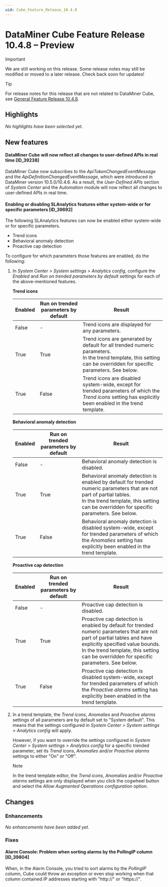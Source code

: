 ```yaml
---
uid: Cube_Feature_Release_10.4.8
---
```


# DataMiner Cube Feature Release 10.4.8 – Preview

> [!IMPORTANT]
> We are still working on this release. Some release notes may still be modified or moved to a later release. Check back soon for updates!

> [!TIP]
> For release notes for this release that are not related to DataMiner Cube, see [General Feature Release 10.4.8](xref:General_Feature_Release_10.4.8).

## Highlights

*No highlights have been selected yet.*

## New features

#### DataMiner Cube will now reflect all changes to user-defined APIs in real time [ID_39238]

<!-- MR 10.3.0 [CU17] / 10.4.0 [CU5] - FR 10.4.8 -->

DataMiner Cube now subscribes to the *ApiTokenChangedEventMessage* and the *ApiDefinitionChangedEventMessage*, which were introduced in DataMiner version 10.5.0/10.4.6. As a result, the *User-Defined APIs* section of *System Center* and the *Automation* module will now reflect all changes to user-defined APIs in real time.

#### Enabling or disabling SLAnalytics features either system-wide or for specific parameters [ID_39692]

<!-- MR 10.3.0 [CU17] / 10.4.0 [CU5] - FR 10.4.8 -->

The following SLAnalytics features can now be enabled either system-wide or for specific parameters.

- Trend icons
- Behavioral anomaly detection
- Proactive cap detection

To configure for which parameters those features are enabled, do the following:

1. In *System Center > System settings > Analytics config*, configure the *Enabled* and *Run on trended parameters by default* settings for each of the above-mentioned features.

   **Trend icons**

   | Enabled | Run on trended parameters by default | Result |
   |---|---|---|
   | False | -     | Trend icons are displayed for any parameters. |
   | True  | True  | Trend icons are generated by default for all trended numeric parameters.<br>In the trend template, this setting can be overridden for specific parameters. See below. |
   | True  | False | Trend icons are disabled system-wide, except for trended parameters of which the *Trend icons* setting has explicitly been enabled in the trend template. |

   **Behavioral anomaly detection**

   | Enabled | Run on trended parameters by default | Result |
   |---|---|---|
   | False | -     | Behavioral anomaly detection is disabled. |
   | True  | True  | Behavioral anomaly detection is enabled by default for trended numeric parameters that are not part of partial tables.<br>In the trend template, this setting can be overridden for specific parameters. See below. |
   | True  | False | Behavioral anomaly detection is disabled system-wide, except for trended parameters of which the *Anomalies* setting has explicitly been enabled in the trend template. |

   **Proactive cap detection**

   | Enabled | Run on trended parameters by default | Result |
   |---|---|---|
   | False | -     | Proactive cap detection is disabled. |
   | True  | True  | Proactive cap detection is enabled by default for trended numeric parameters that are not part of partial tables and have explicitly specified value bounds.<br>In the trend template, this setting can be overridden for specific parameters. See below. |
   | True  | False | Proactive cap detection is disabled system-wide, except for trended parameters of which the *Proactive alarms* setting has explicitly been enabled in the trend template. |

1. In a trend template, the *Trend icons*, *Anomalies* and *Proactive alarms* settings of all parameters are by default set to "System default". This means that the settings configured in *System Center > System settings > Analytics config* will apply.

   However, if you want to override the settings configured in *System Center > System settings > Analytics config* for a specific trended parameter, set its *Trend icons*, *Anomalies* and/or *Proactive alarms* settings to either "On" or "Off".

   > [!NOTE]
   > In the trend template editor, the *Trend icons*, *Anomalies* and/or *Proactive alarms* settings are only displayed when you click the cogwheel button and select the *Allow Augmented Operations configuration* option.

## Changes

### Enhancements

*No enhancements have been added yet.*

### Fixes

#### Alarm Console: Problem when sorting alarms by the PollingIP column [ID_39804]

<!-- MR 10.3.0 [CU17] / 10.4.0 [CU5] - FR 10.4.8 -->

When, in the Alarm Console, you tried to sort alarms by the *PollingIP* column, Cube could throw an exception or even stop working when that column contained IP addresses starting with "http://" or "https://".
